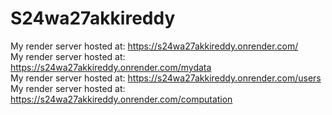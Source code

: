 # S24wa27akkireddy

My render server hosted at: https://s24wa27akkireddy.onrender.com/<br>
My render server hosted at: https://s24wa27akkireddy.onrender.com/mydata <br>
My render server hosted at: https://s24wa27akkireddy.onrender.com/users<br>
My render server hosted at: https://s24wa27akkireddy.onrender.com/computation
